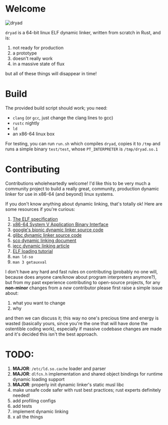 # Welcome

![dryad](https://en.wikipedia.org/wiki/Dryad#/media/File:Dryad11.jpg)

`dryad` is a 64-bit linux ELF dynamic linker, written from scratch in Rust, and is:

1. not ready for production
2. a prototype
3. doesn't really work
4. in a massive state of flux

but all of these things will disappear in time!

# Build

The provided build script should work; you need:

- `clang` (or `gcc`, just change the clang lines to gcc)
- `rustc` nightly
- `ld`
- an x86-64 linux box

For testing, you can run `run.sh` which compiles `dryad`, copies it to `/tmp` and runs a simple binary `test/test`, whose `PT_INTERPRETER` is `/tmp/dryad.so.1`

# Contributing

Contributions wholeheartedly welcome!  I'd like this to be very much a community project to build a really great, community, production dynamic linker for use in x86-64 (and beyond) linux systems.

If you don't know anything about dynamic linking, that's totally ok!  Here are some resources if you're curious:

1. [The ELF specification](http://flint.cs.yale.edu/cs422/doc/ELF_Format.pdf)
2. [x86-64 System V Application Binary Interface](http://www.x86-64.org/documentation/abi.pdf)
3. [google's bionic dynamic linker source code](http://github.com/android/platform_bionic/)
4. [glibc dynamic linker source code](https://fossies.org/dox/glibc-2.22/rtld_8c_source.html)
5. [sco dynamic linking document](http://www.sco.com/developers/gabi/latest/ch5.dynamic.html)
6. [iecc dynamic linking article](http://www.iecc.com/linker/linker10.html)
7. [ELF loading tutorial](http://www.gelato.unsw.edu.au/IA64wiki/LoadingELFFiles)
8. `man ld-so`
9. `man 3 getauxval`


I don't have any hard and fast rules on contributing (probably no one will, because does anyone care/know about program interpreters anymore?), but from my past experience contributing to open-source projects, for any **non-minor** changes from a _new_ contributor please first raise a simple issue about:

1. what you want to change
2. why

and then we can discuss it; this way no one's precious time and energy is wasted (basically yours, since you're the one that will have done the ostentible coding work), especially if massive codebase changes are made and it's decided this isn't the best approach.

# TODO:

1. **MAJOR**: `/etc/ld.so.cache` loader and parser
2. **MAJOR**: `dlfcn.h` implementation and shared object bindings for runtime dynamic loading support
3. **MAJOR**: properly init dynamic linker's static musl libc
4. make unsafe code safer with rust best practices; rust experts definitely needed!
5. add profiling configs
6. add tests
7. implement dynamic linking
8. x all the things
